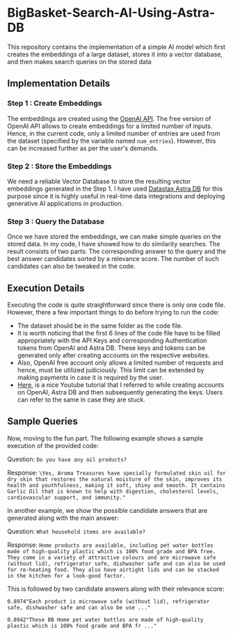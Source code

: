 # BigBasket-Search-AI-Using-Astra-DB
This repository contains the implementation of a simple AI model which first creates the embeddings of a large dataset, stores it into a vector database, and then makes search queries on the stored data


## Implementation Details

### Step 1 : Create Embeddings

The embeddings are created using the [OpenAI API](https://platform.openai.com/docs/api-reference). The free version of OpenAI API
allows to create embeddings for a limited number of inputs. 
Hence, in the current code, only a limited number of entries are used from the dataset (specified by the variable named `num_entries`). However, this can be increased further as per the user's demands.

### Step 2 : Store the Embeddings

We need a reliable Vector Database to store the resulting vector embeddings generated in the Step 1. I have used [Datastax Astra DB](https://www.datastax.com/) for this purpose since it is highly useful in real-time data integrations and deploying generative AI applications in production. 

### Step 3 : Query the Database

Once we have stored the embeddings, we can make simple queries on the stored data. In my code, I have showed how to do similarity searches. The result consists of two parts: The corresponding answer to the query and the best answer candidates sorted by a relevance score. The number of such candidates can also be tweaked in the code.


## Execution Details

Executing the code is quite straightforward since there is only one code file. However, there a few important things to do before trying to run the code:

* The dataset should be in the same folder as the code file.
* It is worth noticing that the first 6 lines of the code file have to be filled appropriately with the API Keys and corresponding Authentication tokens from OpenAI and Astra DB. These keys and tokens can be generated only after creating accounts on the respective websites.
* Also, OpenAI free account only allows a limited number of requests and hence, must be utilized judiciously. This limit can be extended by making payments in case it is required by the user.
* [Here](https://youtu.be/yfHHvmaMkcA?si=gr4Xylviuow2vCID), is a nice Youtube tutorial that I referred to while creating accounts on OpenAI, Astra DB and then subsequently generating the keys. Users can refer to the same in case they are stuck.


## Sample Queries

Now, moving to the fun part. The following example shows a sample execution of the provided code:

Question: `Do you have any oil products?`

Response: 
```\Yes, Aroma Treasures have specially formulated skin oil for dry skin that restores the natural moisture of the skin, improves its health and youthfulness, making it soft, shiny and smooth. It contains Garlic Oil that is known to help with digestion, cholesterol levels, cardiovascular support, and immunity."```

In another example, we show the possible candidate answers that are generated along with the main answer:

Question: `What household items are available?`

Response: `Home products are available, including pet water bottles made of high-quality plastic which is 100% food grade and BPA free. They come in a variety of attractive colours and are microwave safe (without lid), refrigerator safe, dishwasher safe and can also be used for re-heating food. They also have airtight lids and can be stacked in the kitchen for a look-good factor.`

This is followed by two candidate answers along with their relevance score:

`0.8974"Each product is microwave safe (without lid), refrigerator safe, dishwasher safe and can also be use ..."`

`0.8942"These BB Home pet water bottles are made of high-quality plastic which is 100% food grade and BPA fr ..."`
